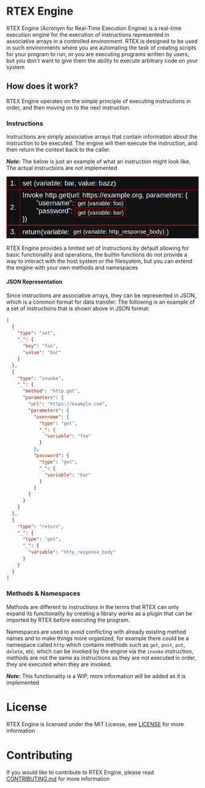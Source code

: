 # RTEX Engine

RTEX Engine (Acronym for Real-Time Execution Engine)
is a real-time execution engine for the execution of
instructions represented in associative arrays in
a controlled environment. RTEX is designed to
be used in such environments where you are automating
the task of creating scripts for your program to run,
or you are executing programs written by users,
but you don't want to give them the ability to
execute arbitrary code on your system

## How does it work?

RTEX Engine operates on the simple principle of executing
instructions in order, and then moving on to the next
instruction. 


### Instructions

Instructions are simply associative arrays that contain
information about the instruction to be executed. The
engine will then execute the instruction, and then
return the context back to the caller.

***Note:*** The below is just an example of what an instruction
might look like. The actual instructions are not implemented

![Instruction Example](assets/instruction_example.png)

RTEX Engine provides a limited set of instructions by default
allowing for basic functionality and operations, the builtin
functions do not provide a way to interact with the host
system or the filesystem, but you can extend the engine
with your own methods and namespaces

#### JSON Representation

Since instructions are associative arrays, they can be
represented in JSON, which is a common format for data
transfer. The following is an example of a set of 
instructions that is shown above in JSON format:

```json
[
  {
    "type": "set",
    "_": {
      "key": "foo",
      "value": "bar"
    }
  },
  {
    "type": "invoke",
    "_": {
      "method": "http.get",
      "parameters": {
        "url": "https://example.com",
        "parameters": {
          "username": {
            "type": "get",
            "_": {
              "variable": "foo"
            }
          },
          "password": {
            "type": "get",
            "_": {
              "variable": "bar"
            }
          }
        }
      }
    }
  },
  {
    "type": "return",
    "_": {
      "type": "get",
      "_": {
        "variable": "http_response_body"
      }
    }
  }
]
```

### Methods & Namespaces

Methods are different to instructions in the terms
that RTEX can only expand its functionality by
creating a library works as a plugin that can be
imported by RTEX before executing the program.

Namespaces are used to avoid conflicting with
already existing method names and to make things
more organized, for example there could be a
namespace called `http` which contains methods
such as `get`, `post`, `put`, `delete`, etc. which
can be invoked by the engine via the `invoke`
instruction, methods are not the same as instructions
as they are not executed in order, they are executed
when they are invoked.

***Note:*** This functionality is a WIP, more
information will be added as it is implemented


# License

RTEX Engine is licensed under the MIT License, see
[LICENSE](LICENSE) for more information


# Contributing

If you would like to contribute to RTEX Engine,
please read [CONTRIBUTING.md](CONTRIBUTING.md)
for more information
